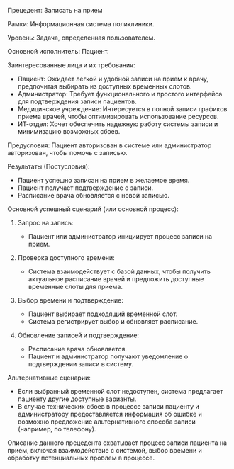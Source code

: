 Прецедент: Записать на прием

Рамки: Информационная система поликлиники.

Уровень: Задача, определенная пользователем.

Основной исполнитель: Пациент.

Заинтересованные лица и их требования:  
- Пациент: Ожидает легкой и удобной записи на прием к врачу, предпочитая выбирать из доступных временных слотов.
- Администратор: Требует функционального и простого интерфейса для подтверждения записи пациентов.
- Медицинское учреждение: Интересуется в полной записи графиков приема врачей, чтобы оптимизировать использование ресурсов.
- ИТ-отдел: Хочет обеспечить надежную работу системы записи и минимизацию возможных сбоев.

Предусловия: Пациент авторизован в системе или администратор авторизован, чтобы помочь с записью.

Результаты (Постусловия):  
- Пациент успешно записан на прием в желаемое время.
- Пациент получает подтверждение о записи.
- Расписание врача обновляется с новой записью.

Основной успешный сценарий (или основной процесс):

1. Запрос на запись:
   - Пациент или администратор инициирует процесс записи на прием.

2. Проверка доступного времени:
   - Система взаимодействует с базой данных, чтобы получить актуальное расписание врачей и предложить доступные временные слоты для приема.

3. Выбор времени и подтверждение:
   - Пациент выбирает подходящий временной слот. 
   - Система регистрирует выбор и обновляет расписание.

4. Обновление записей и подтверждение:
   - Расписание врача обновляется.
   - Пациент и администратор получают уведомление о подтверждении записи в систему.

Альтернативные сценарии:  
- Если выбранный временной слот недоступен, система предлагает пациенту другие доступные варианты.
- В случае технических сбоев в процессе записи пациенту и администратору предоставляется информация об ошибке и возможно предложение альтернативного способа записи (например, по телефону).

Описание данного прецедента охватывает процесс записи пациента на прием, включая взаимодействие с системой, выбор времени и обработку потенциальных проблем в процессе.